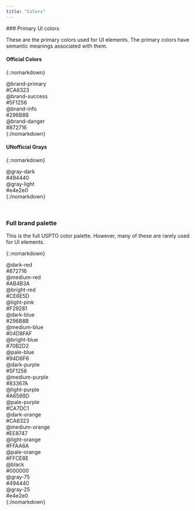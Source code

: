 ```yaml
---
title: "Colors"
---
```


<div class="pl-pattern">
### Primary UI colors

These are the primary colors used for UI elements. The primary colors have semantic meanings associated with them.

#### Official Colors
{::nomarkdown}
<div class="pl-palette">
                    <div class="pl-palette-color">
                        <div class="pl-palette-preview" style="background-color:#CA6323;"></div>
                        <div class="pl-palette-variable">@brand-primary</div>
                        <div class="pl-palette-value">#CA6323</div>
                    </div>
                    <div class="pl-palette-color">
                        <div class="pl-palette-preview" style="background-color:#5F1256;"></div>
                        <div class="pl-palette-variable">@brand-success</div>
                        <div class="pl-palette-value">#5F1256</div>
                    </div>
                    <div class="pl-palette-color">
                        <div class="pl-palette-preview" style="background-color:#296B8B;"></div>
                        <div class="pl-palette-variable">@brand-info</div>
                        <div class="pl-palette-value">#296B8B</div>
                    </div>
                    <div class="pl-palette-color">
                        <div class="pl-palette-preview" style="background-color:#872716;"></div>
                        <div class="pl-palette-variable">@brand-danger</div>
                        <div class="pl-palette-value">#872716</div>
                    </div>
                </div>
{:/nomarkdown}

#### UNofficial Grays
{::nomarkdown}
<div class="pl-palette">
                    <div class="pl-palette-color">
                        <div class="pl-palette-preview" style="background-color:#494440;"></div>
                        <div class="pl-palette-variable">@gray-dark</div>
                        <div class="pl-palette-value">#494440</div>
                    </div>
                    <div class="pl-palette-color">
                        <div class="pl-palette-preview" style="background-color:#e4e2e0;"></div>
                        <div class="pl-palette-variable">@gray-light</div>
                        <div class="pl-palette-value">#e4e2e0</div>
                    </div>
                </div>
{:/nomarkdown}

&nbsp;

</div>

<div class="pl-pattern">

### Full brand palette

This is the full USPTO color palette. However, many of these are rarely used for UI elements.

{::nomarkdown}
<div class="pl-palette">
                    <div class="pl-palette-color">
                        <div class="pl-palette-preview" style="background-color: #872716;"></div>
                        <div class="pl-palette-variable">@dark-red</div>
                        <div class="pl-palette-value">#872716</div>
                    </div>
                    <div class="pl-palette-color">
                        <div class="pl-palette-preview" style="background-color: #AB4B3A;"></div>
                        <div class="pl-palette-variable">@medium-red</div>
                        <div class="pl-palette-value">#AB4B3A</div>
                    </div>
                    <div class="pl-palette-color">
                        <div class="pl-palette-preview" style="background-color: #CE6E5D;"></div>
                        <div class="pl-palette-variable">@bright-red</div>
                        <div class="pl-palette-value">#CE6E5D</div>
                    </div>
                    <div class="pl-palette-color">
                        <div class="pl-palette-preview" style="background-color: #F29281;"></div>
                        <div class="pl-palette-variable">@light-pink</div>
                        <div class="pl-palette-value">#F29281</div>
                    </div>
                </div>
                <div class="pl-palette">
                    <div class="pl-palette-color">
                        <div class="pl-palette-preview" style="background-color: #296B8B;"></div>
                        <div class="pl-palette-variable">@dark-blue</div>
                        <div class="pl-palette-value">#296B8B</div>
                    </div>
                    <div class="pl-palette-color">
                        <div class="pl-palette-preview" style="background-color: #4D8FAF;"></div>
                        <div class="pl-palette-variable">@medium-blue</div>
                        <div class="pl-palette-value">#04D8FAF</div>
                    </div>
                    <div class="pl-palette-color">
                        <div class="pl-palette-preview" style="background-color: #70B2D2;"></div>
                        <div class="pl-palette-variable">@bright-blue</div>
                        <div class="pl-palette-value">#70B2D2</div>
                    </div>
                    <div class="pl-palette-color">
                        <div class="pl-palette-preview" style="background-color: #94D6F6;"></div>
                        <div class="pl-palette-variable">@pale-blue</div>
                        <div class="pl-palette-value">#94D6F6</div>
                    </div>
                </div>
<!--                 <div class="pl-palette">
                    <div class="pl-palette-color">
                        <div class="pl-palette-preview" style="background-color: #004C23;"></div>
                        <div class="pl-palette-variable">@dark-green</div>
                        <div class="pl-palette-value">#004C23</div>
                    </div>
                    <div class="pl-palette-color">
                        <div class="pl-palette-preview" style="background-color: #007A33;"></div>
                        <div class="pl-palette-variable">@medium-green</div>
                        <div class="pl-palette-value">#007A33</div>
                    </div>
                    <div class="pl-palette-color">
                        <div class="pl-palette-preview" style="background-color: #7A9A01;"></div>
                        <div class="pl-palette-variable">@light-green</div>
                        <div class="pl-palette-value">#7A9A01</div>
                    </div>
                    <div class="pl-palette-color">
                        <div class="pl-palette-preview" style="background-color: #D4EB8E;"></div>
                        <div class="pl-palette-variable">@pale-green</div>
                        <div class="pl-palette-value">#D4EB8E</div>
                    </div>
                </div>
 -->                <div class="pl-palette">
                    <div class="pl-palette-color">
                        <div class="pl-palette-preview" style="background-color: #5F1256;"></div>
                        <div class="pl-palette-variable">@dark-purple</div>
                        <div class="pl-palette-value">#5F1256</div>
                    </div>
                    <div class="pl-palette-color">
                        <div class="pl-palette-preview" style="background-color: #83367A;"></div>
                        <div class="pl-palette-variable">@medium-purple</div>
                        <div class="pl-palette-value">#83367A</div>
                    </div>
                    <div class="pl-palette-color">
                        <div class="pl-palette-preview" style="background-color: #A6599D;"></div>
                        <div class="pl-palette-variable">@light-purple</div>
                        <div class="pl-palette-value">#A6599D</div>
                    </div>
                    <div class="pl-palette-color">
                        <div class="pl-palette-preview" style="background-color: #CA7DC1;"></div>
                        <div class="pl-palette-variable">@pale-purple</div>
                        <div class="pl-palette-value">#CA7DC1</div>
                    </div>
                </div>
                <div class="pl-palette">
                    <div class="pl-palette-color">
                        <div class="pl-palette-preview" style="background-color: #CA6323;"></div>
                        <div class="pl-palette-variable">@dark-orange</div>
                        <div class="pl-palette-value">#CA6323</div>
                    </div>
                    <div class="pl-palette-color">
                        <div class="pl-palette-preview" style="background-color: #EE8747;"></div>
                        <div class="pl-palette-variable">@medium-orange</div>
                        <div class="pl-palette-value">#EE8747</div>
                    </div>
                    <div class="pl-palette-color">
                        <div class="pl-palette-preview" style="background-color: #FFAA6A;"></div>
                        <div class="pl-palette-variable">@light-orange</div>
                        <div class="pl-palette-value">#FFAA6A</div>
                    </div>
                    <div class="pl-palette-color">
                        <div class="pl-palette-preview" style="background-color: #FFCE8E;"></div>
                        <div class="pl-palette-variable">@pale-orange</div>
                        <div class="pl-palette-value">#FFCE8E</div>
                    </div>
                </div>
                <div class="pl-palette">
                    <div class="pl-palette-color">
                        <div class="pl-palette-preview" style="background-color: #000000;"></div>
                        <div class="pl-palette-variable">@black</div>
                        <div class="pl-palette-value">#000000</div>
                    </div>
                    <div class="pl-palette-color">
                        <div class="pl-palette-preview" style="background-color: #494440;"></div>
                        <div class="pl-palette-variable">@gray-75</div>
                        <div class="pl-palette-value">#494440</div>
                    </div>
<!--                     <div class="pl-palette-color">
                        <div class="pl-palette-preview" style="background-color: #A7A8AA;"></div>
                        <div class="pl-palette-variable">@gray-50</div>
                        <div class="pl-palette-value">#A7A8AA</div>
                    </div>
 -->                    <div class="pl-palette-color">
                        <div class="pl-palette-preview" style="background-color: #e4e2e0;"></div>
                        <div class="pl-palette-variable">@gray-25</div>
                        <div class="pl-palette-value">#e4e2e0</div>
                    </div>
                </div>
{:/nomarkdown}

&nbsp;

</div>
